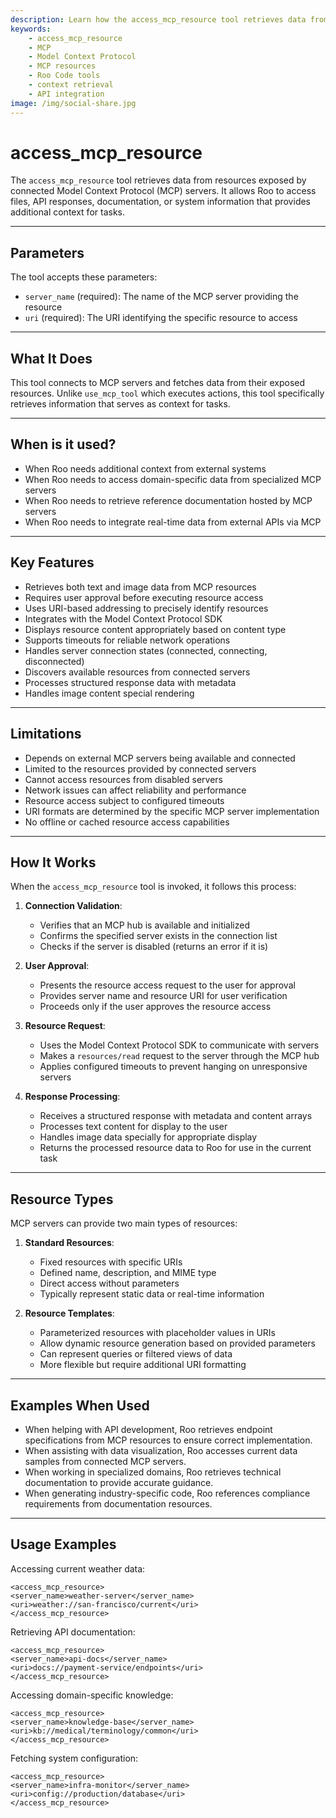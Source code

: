 ```yaml
---
description: Learn how the access_mcp_resource tool retrieves data from Model Context Protocol servers for additional context in Roo Code tasks.
keywords:
    - access_mcp_resource
    - MCP
    - Model Context Protocol
    - MCP resources
    - Roo Code tools
    - context retrieval
    - API integration
image: /img/social-share.jpg
---
```


# access_mcp_resource

The `access_mcp_resource` tool retrieves data from resources exposed by connected Model Context Protocol (MCP) servers. It allows Roo to access files, API responses, documentation, or system information that provides additional context for tasks.

---

## Parameters

The tool accepts these parameters:

- `server_name` (required): The name of the MCP server providing the resource
- `uri` (required): The URI identifying the specific resource to access

---

## What It Does

This tool connects to MCP servers and fetches data from their exposed resources. Unlike `use_mcp_tool` which executes actions, this tool specifically retrieves information that serves as context for tasks.

---

## When is it used?

- When Roo needs additional context from external systems
- When Roo needs to access domain-specific data from specialized MCP servers
- When Roo needs to retrieve reference documentation hosted by MCP servers
- When Roo needs to integrate real-time data from external APIs via MCP

---

## Key Features

- Retrieves both text and image data from MCP resources
- Requires user approval before executing resource access
- Uses URI-based addressing to precisely identify resources
- Integrates with the Model Context Protocol SDK
- Displays resource content appropriately based on content type
- Supports timeouts for reliable network operations
- Handles server connection states (connected, connecting, disconnected)
- Discovers available resources from connected servers
- Processes structured response data with metadata
- Handles image content special rendering

---

## Limitations

- Depends on external MCP servers being available and connected
- Limited to the resources provided by connected servers
- Cannot access resources from disabled servers
- Network issues can affect reliability and performance
- Resource access subject to configured timeouts
- URI formats are determined by the specific MCP server implementation
- No offline or cached resource access capabilities

---

## How It Works

When the `access_mcp_resource` tool is invoked, it follows this process:

1. **Connection Validation**:

    - Verifies that an MCP hub is available and initialized
    - Confirms the specified server exists in the connection list
    - Checks if the server is disabled (returns an error if it is)

2. **User Approval**:

    - Presents the resource access request to the user for approval
    - Provides server name and resource URI for user verification
    - Proceeds only if the user approves the resource access

3. **Resource Request**:

    - Uses the Model Context Protocol SDK to communicate with servers
    - Makes a `resources/read` request to the server through the MCP hub
    - Applies configured timeouts to prevent hanging on unresponsive servers

4. **Response Processing**:
    - Receives a structured response with metadata and content arrays
    - Processes text content for display to the user
    - Handles image data specially for appropriate display
    - Returns the processed resource data to Roo for use in the current task

---

## Resource Types

MCP servers can provide two main types of resources:

1. **Standard Resources**:

    - Fixed resources with specific URIs
    - Defined name, description, and MIME type
    - Direct access without parameters
    - Typically represent static data or real-time information

2. **Resource Templates**:
    - Parameterized resources with placeholder values in URIs
    - Allow dynamic resource generation based on provided parameters
    - Can represent queries or filtered views of data
    - More flexible but require additional URI formatting

---

## Examples When Used

- When helping with API development, Roo retrieves endpoint specifications from MCP resources to ensure correct implementation.
- When assisting with data visualization, Roo accesses current data samples from connected MCP servers.
- When working in specialized domains, Roo retrieves technical documentation to provide accurate guidance.
- When generating industry-specific code, Roo references compliance requirements from documentation resources.

---

## Usage Examples

Accessing current weather data:

```
<access_mcp_resource>
<server_name>weather-server</server_name>
<uri>weather://san-francisco/current</uri>
</access_mcp_resource>
```

Retrieving API documentation:

```
<access_mcp_resource>
<server_name>api-docs</server_name>
<uri>docs://payment-service/endpoints</uri>
</access_mcp_resource>
```

Accessing domain-specific knowledge:

```
<access_mcp_resource>
<server_name>knowledge-base</server_name>
<uri>kb://medical/terminology/common</uri>
</access_mcp_resource>
```

Fetching system configuration:

```
<access_mcp_resource>
<server_name>infra-monitor</server_name>
<uri>config://production/database</uri>
</access_mcp_resource>
```

